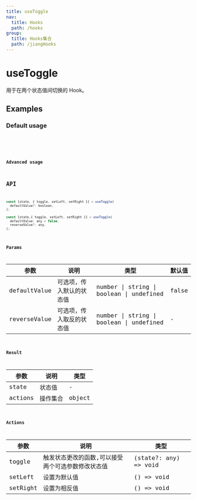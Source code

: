 ```yaml
---
title: useToggle
nav:
  title: Hooks
  path: /hooks
group:
  title: Hooks集合
  path: /jiangHooks
---
```


# useToggle

用于在两个状态值间切换的 Hook。

## Examples

### Default usage

<code src="./demo/demo1.tsx" />

<code src="./demo/demo2.tsx" />

### Advanced usage

## API

```javascript
const [state, { toggle, setLeft, setRight }] = useToggle(
  defaultValue?: boolean,
);

const [state,{ toggle, setLeft, setRight }] = useToggle(
  defaultValue: any = false,
  reverseValue?: any,
);
```

### Params

| 参数         | 说明                     | 类型                                     | 默认值 |
| ------------ | ------------------------ | ---------------------------------------- | ------ |
| defaultValue | 可选项，传入默认的状态值 | number \| string \| boolean \| undefined | false  |
| reverseValue | 可选项，传入取反的状态值 | number \| string \| boolean \| undefined | -      |

### Result

| 参数    | 说明     | 类型   |
| ------- | -------- | ------ |
| state   | 状态值   | -      |
| actions | 操作集合 | object |

### Actions

| 参数     | 说明                                              | 类型                  |
| -------- | ------------------------------------------------- | --------------------- |
| toggle   | 触发状态更改的函数,可以接受两个可选参数修改状态值 | (state?: any) => void |
| setLeft  | 设置为默认值                                      | () => void            |
| setRight | 设置为相反值                                      | () => void            |
